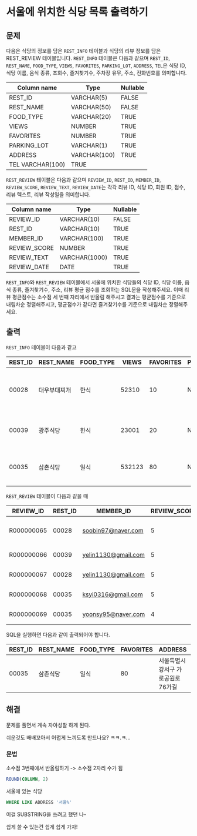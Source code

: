 # 서울에 위치한 식당 목록 출력하기

## 문제

다음은 식당의 정보를 담은 `REST_INFO` 테이블과 식당의 리뷰 정보를 담은 REST_REVIEW 테이블입니다. `REST_INFO` 테이블은 다음과 같으며 `REST_ID`, `REST_NAME`, `FOOD_TYPE`, `VIEWS`, `FAVORITES`, `PARKING_LOT`, `ADDRESS`, `TEL`은 식당 ID, 식당 이름, 음식 종류, 조회수, 즐겨찾기수, 주차장 유무, 주소, 전화번호를 의미합니다.

|Column name	|Type	|Nullable|
|--|--|--|
|REST_ID	|VARCHAR(5)	|FALSE|
|REST_NAME	|VARCHAR(50)	|FALSE|
|FOOD_TYPE	|VARCHAR(20)	|TRUE|
|VIEWS	|NUMBER	|TRUE|
|FAVORITES	|NUMBER	|TRUE|
|PARKING_LOT	|VARCHAR(1)	|TRUE|
|ADDRESS	|VARCHAR(100)	|TRUE|
|TEL	VARCHAR(100)	|TRUE|

`REST_REVIEW` 테이블은 다음과 같으며 `REVIEW_ID`, `REST_ID`, `MEMBER_ID`, `REVIEW_SCORE`, `REVIEW_TEXT`, `REVIEW_DATE`는 각각 리뷰 ID, 식당 ID, 회원 ID, 점수, 리뷰 텍스트, 리뷰 작성일을 의미합니다.

|Column name	|Type	|Nullable|
|--|--|--|
|REVIEW_ID	|VARCHAR(10)	|FALSE|
|REST_ID	|VARCHAR(10)	|TRUE|
|MEMBER_ID	|VARCHAR(100)	|TRUE|
|REVIEW_SCORE	|NUMBER	|TRUE|
|REVIEW_TEXT	|VARCHAR(1000)	|TRUE|
|REVIEW_DATE	|DATE	|TRUE|

`REST_INFO`와 `REST_REVIEW` 테이블에서 서울에 위치한 식당들의 식당 ID, 식당 이름, 음식 종류, 즐겨찾기수, 주소, 리뷰 평균 점수를 조회하는 SQL문을 작성해주세요. 이때 리뷰 평균점수는 소수점 세 번째 자리에서 반올림 해주시고 결과는 평균점수를 기준으로 내림차순 정렬해주시고, 평균점수가 같다면 즐겨찾기수를 기준으로 내림차순 정렬해주세요.

## 출력

`REST_INFO` 테이블이 다음과 같고

|REST_ID	|REST_NAME	|FOOD_TYPE	|VIEWS	|FAVORITES	|PARKING_LOT	|ADDRESS	|TEL|
|--|--|--|--|--|--|--|--|
|00028	|대우부대찌개	|한식	|52310	|10	|N	|경기도 용인시 처인구 남사읍 처인성로 309	|031-235-1235|
|00039	|광주식당	|한식	|23001	|20	|N	|경기도 부천시 산업로8번길 60|	031-235-6423|
|00035	|삼촌식당	|일식	|532123	|80	|N	|서울특별시 강서구 가로공원로76가길	|02-135-1266|

`REST_REVIEW` 테이블이 다음과 같을 때

|REVIEW_ID	|REST_ID	|MEMBER_ID	|REVIEW_SCORE	|REVIEW_TEXT	|REVIEW_DATE|
|--|--|--|--|--|--|
|R000000065	|00028	|soobin97@naver.com	|5	|부찌 국물에서 샤브샤브 맛이나고 깔끔	|2022-04-12|
|R000000066	|00039	|yelin1130@gmail.com	|5	|김치찌개 최곱니다.	|2022-02-12|
|R000000067	|00028	|yelin1130@gmail.com	|5	|햄이 많아서 좋아요	|2022-02-22|
|R000000068	|00035	|ksyi0316@gmail.com	|5	|숙성회가 끝내줍니다.	|2022-02-15|
|R000000069	|00035	|yoonsy95@naver.com	|4	|비린내가 전혀없어요.	|2022-04-16|

SQL을 실행하면 다음과 같이 출력되어야 합니다.

|REST_ID	|REST_NAME	|FOOD_TYPE	|FAVORITES	|ADDRESS	|SCORE|
|--|--|--|--|--|--|
|00035	|삼촌식당	|일식	|80	|서울특별시 강서구 가로공원로76가길	|4.50|

## 해결

문제를 풀면서 계속 자아성찰 하게 된다.

쉬운것도 배배꼬아서 어렵게 느끼도록 만드나요? ㅋㅋ.ㅋ...

### 문법

소수점 3번째에서 반올림하기 -> 소수점 2자리 수가 됨
```sql
ROUND(COLUMN, 2)
```

서울에 있는 식당
```sql
WHERE LIKE ADDRESS '서울%'
```

이걸 SUBSTRING을 쓰려고 했던 나-

쉽게 쓸 수 있는건 쉽게 쉽게 가자!